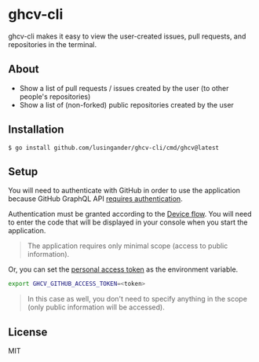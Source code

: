 # ghcv-cli

ghcv-cli makes it easy to view the user-created issues, pull requests, and repositories in the terminal.

## About

- Show a list of pull requests / issues created by the user (to other people's repositories)
- Show a list of (non-forked) public repositories created by the user

## Installation

`$ go install github.com/lusingander/ghcv-cli/cmd/ghcv@latest`

## Setup

You will need to authenticate with GitHub in order to use the application because GitHub GraphQL API [requires authentication](https://docs.github.com/en/graphql/guides/forming-calls-with-graphql#authenticating-with-graphql).

Authentication must be granted according to the [Device flow](https://docs.github.com/en/developers/apps/building-oauth-apps/authorizing-oauth-apps#device-flow). You will need to enter the code that will be displayed in your console when you start the application.

> The application requires only minimal scope (access to public information).

Or, you can set the [personal access token](https://docs.github.com/en/authentication/keeping-your-account-and-data-secure/creating-a-personal-access-token) as the environment variable.

```sh
export GHCV_GITHUB_ACCESS_TOKEN=<token>
```

> In this case as well, you don't need to specify anything in the scope (only public information will be accessed).

## License

MIT
